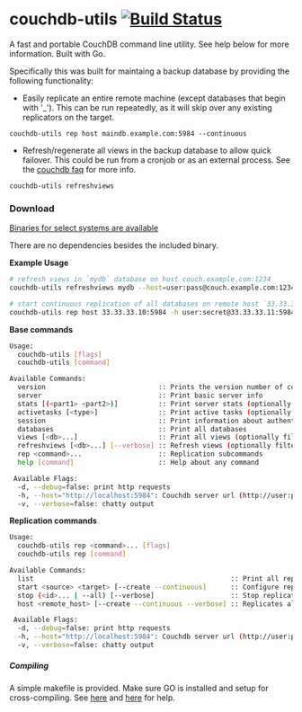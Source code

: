 couchdb-utils [![Build Status](https://travis-ci.org/awilliams/couchdb-utils.png?branch=master)](https://travis-ci.org/awilliams/couchdb-utils)
=============

A fast and portable CouchDB command line utility. See help below for more information. Built with Go.

Specifically this was built for maintaing a backup database by providing the following functionality:

 * Easily replicate an entire remote machine (except databases that begin with '_'). This can be run repeatedly, as it will skip over any existing replicators on the target. 
 
  `couchdb-utils rep host maindb.example.com:5984 --continuous`

 * Refresh/regenerate all views in the backup database to allow quick failover. This could be run from a cronjob or as an external process. See the [couchdb faq](http://wiki.apache.org/couchdb/Frequently_asked_questions#I_want_to_update_my_view_indexes_more_often_than_only_when_a_user_reads_it._How_do_I_do_that_best.3F) for more info.
 
  `couchdb-utils refreshviews`

### Download

[Binaries for select systems are available](https://github.com/awilliams/couchdb-utils/releases)

There are no dependencies besides the included binary.

**Example Usage**
```bash
# refresh views in `mydb` database on host couch.example.com:1234
couchdb-utils refreshviews mydb --host=user:pass@couch.example.com:1234 -v

# start continuous replication of all databases on remote host `33.33.33.10:5984` that do not begin with '_'
couchdb-utils rep host 33.33.33.10:5984 -h user:secret@33.33.33.11:5984 -v
```

**Base commands**
```bash
Usage:
  couchdb-utils [flags]
  couchdb-utils [command]

Available Commands:
  version                            :: Prints the version number of couchdb-utils
  server                             :: Print basic server info
  stats [(<part1> <part2>)]          :: Print server stats (optionally only a certain section eg: couchdb request_time).
  activetasks [<type>]               :: Print active tasks (optionally filtering by type)
  session                            :: Print information about authenticated user
  databases                          :: Print all databases
  views [<db>...]                    :: Print all views (optionally filtering by database(s))
  refreshviews [<db>...] [--verbose] :: Refresh views (optionally filtering by database(s))
  rep <command>...                   :: Replication subcommands
  help [command]                     :: Help about any command

 Available Flags:
  -d, --debug=false: print http requests
  -h, --host="http://localhost:5984": Couchdb server url (http://user:password@host:port)
  -v, --verbose=false: chatty output
```

**Replication commands**
```bash
Usage:
  couchdb-utils rep <command>... [flags]
  couchdb-utils rep [command]

Available Commands:
  list                                                 :: Print all replicators
  start <source> <target> [--create --continuous]      :: Configure replication from source to target
  stop (<id>... | --all) [--verbose]                   :: Stop replicating given id(s) or all
  host <remote_host> [--create --continuous --verbose] :: Replicates all databases in remote host that do not begin with '_'

 Available Flags:
  -d, --debug=false: print http requests
  -h, --host="http://localhost:5984": Couchdb server url (http://user:password@host:port)
  -v, --verbose=false: chatty output
```

##### Compiling

A simple makefile is provided. Make sure GO is installed and setup for cross-compiling. See [here](http://dave.cheney.net/2012/09/08/an-introduction-to-cross-compilation-with-go) and [here](https://coderwall.com/p/pnfwxg) for help.

